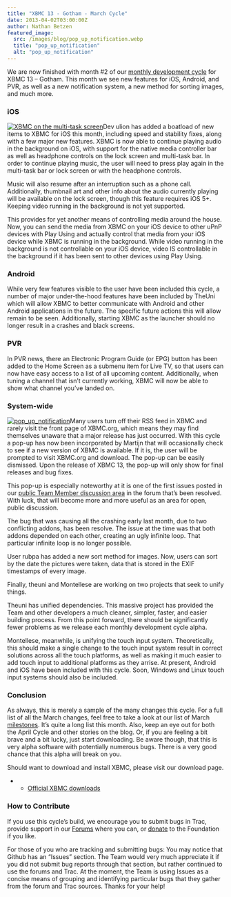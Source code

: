 ```yaml
---
title: "XBMC 13 - Gotham - March Cycle"
date: 2013-04-02T03:00:00Z
author: Nathan Betzen
featured_image:
  src: /images/blog/pop_up_notification.webp
  title: "pop_up_notification"
  alt: "pop_up_notification"
---
```


We are now finished with month #2 of our [monthly development cycle](https://kodi.wiki/view/Development_builds "XBMC Development Builds") for XBMC 13 – Gotham. This month we see new features for iOS, Android, and PVR, as well as a new notification system, a new method for sorting images, and much more.

### iOS

[![](/sites/default/files/uploads/multi_task_screen2-200x300.webp "XBMC on the multi-task screen")](/sites/default/files/uploads/multi_task_screen2.webp)Dev ulion has added a boatload of new items to XBMC for iOS this month, including speed and stability fixes, along with a few major new features. XBMC is now able to continue playing audio in the background on iOS, with support for the native media controller bar as well as headphone controls on the lock screen and multi-task bar. In order to continue playing music, the user will need to press play again in the multi-task bar or lock screen or with the headphone controls.

Music will also resume after an interruption such as a phone call. Additionally, thumbnail art and other info about the audio currently playing will be available on the lock screen, though this feature requires iOS 5+. Keeping video running in the background is not yet supported.

This provides for yet another means of controlling media around the house. Now, you can send the media from XBMC on your iOS device to other uPnP devices with Play Using and actually control that media from your iOS device while XBMC is running in the background. While video running in the background is not controllable on your iOS device, video IS controllable in the background if it has been sent to other devices using Play Using.

### Android

While very few features visible to the user have been included this cycle, a number of major under-the-hood features have been included by TheUni which will allow XBMC to better communicate with Android and other Android applications in the future. The specific future actions this will allow remain to be seen. Additionally, starting XBMC as the launcher should no longer result in a crashes and black screens.

### PVR

In PVR news, there an Electronic Program Guide (or EPG) button has been added to the Home Screen as a submenu item for Live TV, so that users can now have easy access to a list of all upcoming content. Additionally, when tuning a channel that isn’t currently working, XBMC will now be able to show what channel you’ve landed on.

### System-wide

[![](/sites/default/files/uploads/pop_up_notification-300x186.webp "pop_up_notification")](/sites/default/files/uploads/pop_up_notification.webp)Many users turn off their RSS feed in XBMC and rarely visit the front page of XBMC.org, which means they may find themselves unaware that a major release has just occurred. With this cycle a pop-up has now been incorporated by Martijn that will occasionally check to see if a new version of XBMC is available. If it is, the user will be prompted to visit XBMC.org and download. The pop-up can be easily dismissed. Upon the release of XBMC 13, the pop-up will only show for final releases and bug fixes.

This pop-up is especially noteworthy at it is one of the first issues posted in our [public Team Member discussion area](https://forum.kodi.tv/forumdisplay.php?fid=183 "Public Team Member discussion area") in the forum that’s been resolved. With luck, that will become more and more useful as an area for open, public discussion.

The bug that was causing all the crashing early last month, due to two conflicting addons, has been resolve. The issue at the time was that both addons depended on each other, creating an ugly infinite loop. That particular infinite loop is no longer possible.

User rubpa has added a new sort method for images. Now, users can sort by the date the pictures were taken, data that is stored in the EXIF timestamps of every image.

Finally, theuni and Montellese are working on two projects that seek to unify things.

Theuni has unified dependencies. This massive project has provided the Team and other developers a much cleaner, simpler, faster, and easier building process. From this point forward, there should be significantly fewer problems as we release each monthly development cycle alpha.

Montellese, meanwhile, is unifying the touch input system. Theoretically, this should make a single change to the touch input system result in correct solutions across all the touch platforms, as well as making it much easier to add touch input to additional platforms as they arrise. At present, Android and iOS have been included with this cycle. Soon, Windows and Linux touch input systems should also be included.

### Conclusion

As always, this is merely a sample of the many changes this cycle. For a full list of all the March changes, feel free to take a look at our list of March [milestones](https://github.com/xbmc/xbmc/issues?milestone=17&state=closed "March Changelog"). It’s quite a long list this month. Also, keep an eye out for both the April Cycle and other stories on the blog. Or, if you are feeling a bit brave and a bit lucky, just start downloading. Be aware though, that this is very alpha software with potentially numerous bugs. There is a very good chance that this alpha will break on you.

Should want to download and install XBMC, please visit our download page.

- - [Official XBMC downloads](https://kodi.wiki/download/)

### How to Contribute

If you use this cycle’s build, we encourage you to submit bugs in Trac, provide support in our [Forums](https://forum.kodi.tv/ "XBMC Forums") where you can, or [donate](https://kodi.wiki/contribute/donate/ "XBMC Foundation Donations") to the Foundation if you like.

For those of you who are tracking and submitting bugs: You may notice that Github has an “Issues” section. The Team would very much appreciate it if you did not submit bug reports through that section, but rather continued to use the forums and Trac. At the moment, the Team is using Issues as a concise means of grouping and identifying particular bugs that they gather from the forum and Trac sources. Thanks for your help!
